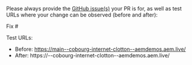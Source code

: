 Please always provide the [GitHub issue(s)](../issues) your PR is for, as well as test URLs where your change can be observed (before and after):

Fix #<gh-issue-id>

Test URLs:
- Before: https://main--cobourg-internet-clotton--aemdemos.aem.live/
- After: https://<branch>--cobourg-internet-clotton--aemdemos.aem.live/
